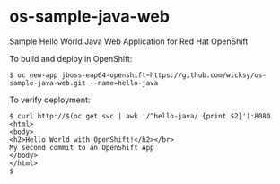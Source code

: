 # os-sample-java-web
Sample Hello World Java Web Application for Red Hat OpenShift

To build and deploy in OpenShift:
```
$ oc new-app jboss-eap64-openshift~https://github.com/wicksy/os-sample-java-web.git --name=hello-java
```

To verify deployment:
```
$ curl http://$(oc get svc | awk '/^hello-java/ {print $2}'):8080
<html>
<body>
<h2>Hello World with OpenShift!</h2></br>
My second commit to an OpenShift App
</body>
</html>
$
```
